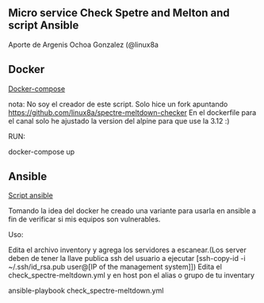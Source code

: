 ## Micro service Check Spetre and Melton and script Ansible

Aporte de Argenis Ochoa Gonzalez (@linux8a

## Docker

[Docker-compose](./docker)

nota: No soy el creador de este script.
Solo hice un fork apuntando https://github.com/linux8a/spectre-meltdown-checker
En el dockerfile para el canal solo he ajustado la version del alpine para que use la 3.12 :)

RUN:

docker-compose up 

## Ansible

[Script ansible](./ansible)

Tomando la idea del docker he creado una variante para usarla en ansible a fin de verificar si mis equipos son vulnerables.

Uso:

Edita el archivo inventory y agrega los servidores a escanear.(Los server deben de tener la llave publica ssh del usuario a ejecutar [ssh-copy-id -i ~/.ssh/id_rsa.pub user@[IP of the management system]]) Edita el check_spectre-meltdown.yml y en host pon el alias o grupo de tu inventary

ansible-playbook check_spectre-meltdown.yml
